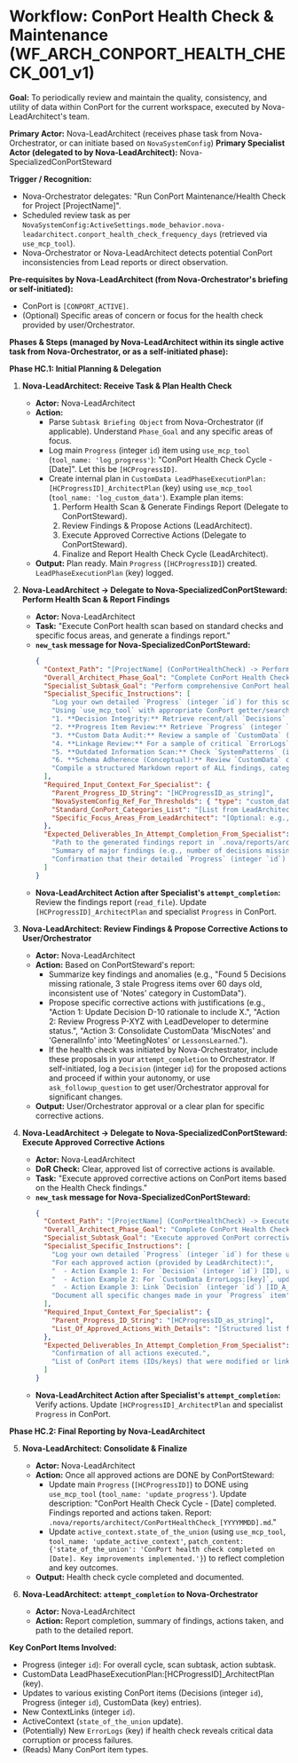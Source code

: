 # Workflow: ConPort Health Check & Maintenance (WF_ARCH_CONPORT_HEALTH_CHECK_001_v1)

**Goal:** To periodically review and maintain the quality, consistency, and utility of data within ConPort for the current workspace, executed by Nova-LeadArchitect's team.

**Primary Actor:** Nova-LeadArchitect (receives phase task from Nova-Orchestrator, or can initiate based on `NovaSystemConfig`)
**Primary Specialist Actor (delegated to by Nova-LeadArchitect):** Nova-SpecializedConPortSteward

**Trigger / Recognition:**
- Nova-Orchestrator delegates: "Run ConPort Maintenance/Health Check for Project [ProjectName]".
- Scheduled review task as per `NovaSystemConfig:ActiveSettings.mode_behavior.nova-leadarchitect.conport_health_check_frequency_days` (retrieved via `use_mcp_tool`).
- Nova-Orchestrator or Nova-LeadArchitect detects potential ConPort inconsistencies from Lead reports or direct observation.

**Pre-requisites by Nova-LeadArchitect (from Nova-Orchestrator's briefing or self-initiated):**
- ConPort is `[CONPORT_ACTIVE]`.
- (Optional) Specific areas of concern or focus for the health check provided by user/Orchestrator.

**Phases & Steps (managed by Nova-LeadArchitect within its single active task from Nova-Orchestrator, or as a self-initiated phase):**

**Phase HC.1: Initial Planning & Delegation**

1.  **Nova-LeadArchitect: Receive Task & Plan Health Check**
    *   **Actor:** Nova-LeadArchitect
    *   **Action:**
        *   Parse `Subtask Briefing Object` from Nova-Orchestrator (if applicable). Understand `Phase_Goal` and any specific areas of focus.
        *   Log main `Progress` (integer `id`) item using `use_mcp_tool` (`tool_name: 'log_progress'`): "ConPort Health Check Cycle - [Date]". Let this be `[HCProgressID]`.
        *   Create internal plan in `CustomData LeadPhaseExecutionPlan:[HCProgressID]_ArchitectPlan` (key) using `use_mcp_tool` (`tool_name: 'log_custom_data'`). Example plan items:
            1.  Perform Health Scan & Generate Findings Report (Delegate to ConPortSteward).
            2.  Review Findings & Propose Actions (LeadArchitect).
            3.  Execute Approved Corrective Actions (Delegate to ConPortSteward).
            4.  Finalize and Report Health Check Cycle (LeadArchitect).
    *   **Output:** Plan ready. Main `Progress` (`[HCProgressID]`) created. `LeadPhaseExecutionPlan` (key) logged.

2.  **Nova-LeadArchitect -> Delegate to Nova-SpecializedConPortSteward: Perform Health Scan & Report Findings**
    *   **Actor:** Nova-LeadArchitect
    *   **Task:** "Execute ConPort health scan based on standard checks and specific focus areas, and generate a findings report."
    *   **`new_task` message for Nova-SpecializedConPortSteward:**
        ```json
        {
          "Context_Path": "[ProjectName] (ConPortHealthCheck) -> Perform Scan (ConPortSteward)",
          "Overall_Architect_Phase_Goal": "Complete ConPort Health Check Cycle - [Date].",
          "Specialist_Subtask_Goal": "Perform comprehensive ConPort health scan and generate a structured findings report.",
          "Specialist_Specific_Instructions": [
            "Log your own detailed `Progress` (integer `id`) for this scan, parented to `[HCProgressID]`, using `use_mcp_tool` (`tool_name: 'log_progress'`).",
            "Using `use_mcp_tool` with appropriate ConPort getter/search tools (`get_decisions`, `get_progress`, `get_custom_data`, `get_linked_items`, `semantic_search_conport`, etc.) and `workspace_id: 'ACTUAL_WORKSPACE_ID'`:",
            "1. **Decision Integrity:** Retrieve recent/all `Decisions` (integer `id`). Check for missing `rationale`/`implications` fields (DoD check). List deficient Decision IDs.",
            "2. **Progress Item Review:** Retrieve `Progress` (integer `id`) items that are BLOCKED or have been IN_PROGRESS for more than [X_days_threshold] (get threshold from `NovaSystemConfig:ActiveSettings` if available, or use a default like 30). Analyze context. List items needing follow-up.",
            "3. **Custom Data Audit:** Review a sample of `CustomData` (key) entries, especially those in non-standard or overly generic categories. Check for consistency in `value` structure for common categories like `APIEndpoints`, `SystemArchitecture`. Identify potentially orphaned or redundant entries. Suggest consolidations or re-categorizations.",
            "4. **Linkage Review:** For a sample of critical `ErrorLogs` (key), `Decisions` (integer `id`), and `SystemArchitecture` (key) components, use `get_linked_items` to verify expected relationships (e.g., `ErrorLogs` linked to `Progress`; `Decisions` linked to implementing `SystemArchitecture` or `CodeSnippets`). Identify items with weak/missing linkage.",
            "5. **Outdated Information Scan:** Check `SystemPatterns` (integer `id`), `CustomData ConfigSettings:[key]`, `CustomData APIEndpoints:[key]` not updated in more than [Y_months_threshold] (get threshold from `NovaSystemConfig:ActiveSettings` or use a default like 6). List potentially outdated items for review.",
            "6. **Schema Adherence (Conceptual):** Review `CustomData` categories and keys against `standard_conport_categories` (provided by LeadArchitect). Note any deviations or suggestions for new standard categories (to be formalized later via `WF_ARCH_CONPORT_SCHEMA_PROPOSAL_001_v1.md`).",
            "Compile a structured Markdown report of ALL findings, categorised by check type, including item IDs/keys and specific issues. Save this report to `.nova/reports/architect/ConPortHealthCheck_[YYYYMMDD].md` using the `write_to_file` tool."
          ],
          "Required_Input_Context_For_Specialist": {
            "Parent_Progress_ID_String": "[HCProgressID_as_string]",
            "NovaSystemConfig_Ref_For_Thresholds": { "type": "custom_data", "category": "NovaSystemConfig", "key": "ActiveSettings" },
            "Standard_ConPort_Categories_List": "[List from LeadArchitect, derived from Orchestrator/Architect prompts]",
            "Specific_Focus_Areas_From_LeadArchitect": "[Optional: e.g., 'Focus on Decision linkage for Project X components']"
          },
          "Expected_Deliverables_In_Attempt_Completion_From_Specialist": [
            "Path to the generated findings report in `.nova/reports/architect/`.",
            "Summary of major findings (e.g., number of decisions missing rationale, number of stale progress items).",
            "Confirmation that their detailed `Progress` (integer `id`) for the scan is logged."
          ]
        }
        ```
    *   **Nova-LeadArchitect Action after Specialist's `attempt_completion`:** Review the findings report (`read_file`). Update `[HCProgressID]_ArchitectPlan` and specialist `Progress` in ConPort.

3.  **Nova-LeadArchitect: Review Findings & Propose Corrective Actions to User/Orchestrator**
    *   **Actor:** Nova-LeadArchitect
    *   **Action:** Based on ConPortSteward's report:
        *   Summarize key findings and anomalies (e.g., "Found 5 Decisions missing rationale, 3 stale Progress items over 60 days old, inconsistent use of 'Notes' category in CustomData").
        *   Propose specific corrective actions with justifications (e.g., "Action 1: Update Decision D-10 rationale to include X.", "Action 2: Review Progress P-XYZ with LeadDeveloper to determine status.", "Action 3: Consolidate CustomData 'MiscNotes' and 'GeneralInfo' into 'MeetingNotes' or `LessonsLearned`.").
        *   If the health check was initiated by Nova-Orchestrator, include these proposals in your `attempt_completion` to Orchestrator. If self-initiated, log a `Decision` (integer `id`) for the proposed actions and proceed if within your autonomy, or use `ask_followup_question` to get user/Orchestrator approval for significant changes.
    *   **Output:** User/Orchestrator approval or a clear plan for specific corrective actions.

4.  **Nova-LeadArchitect -> Delegate to Nova-SpecializedConPortSteward: Execute Approved Corrective Actions**
    *   **Actor:** Nova-LeadArchitect
    *   **DoR Check:** Clear, approved list of corrective actions is available.
    *   **Task:** "Execute approved corrective actions on ConPort items based on the Health Check findings."
    *   **`new_task` message for Nova-SpecializedConPortSteward:**
        ```json
        {
          "Context_Path": "[ProjectName] (ConPortHealthCheck) -> Execute Actions (ConPortSteward)",
          "Overall_Architect_Phase_Goal": "Complete ConPort Health Check Cycle - [Date].",
          "Specialist_Subtask_Goal": "Execute approved ConPort corrective actions and document changes.",
          "Specialist_Specific_Instructions": [
            "Log your own detailed `Progress` (integer `id`) for these updates, parented to `[HCProgressID]`.",
            "For each approved action (provided by LeadArchitect):",
            "  - Action Example 1: For `Decision` (integer `id`) [ID], update `rationale` to '[New Rationale]' using `use_mcp_tool` (`tool_name: 'update_decision'`, `arguments: {'workspace_id': 'ACTUAL_WORKSPACE_ID', 'decision_id': [ID_as_string], 'rationale': '[New Rationale]'}`).",
            "  - Action Example 2: For `CustomData ErrorLogs:[key]`, update `status` to 'NEEDS_REVIEW_STALE' using `use_mcp_tool` (`tool_name: 'update_custom_data'`, `arguments: {'workspace_id': 'ACTUAL_WORKSPACE_ID', 'category': 'ErrorLogs', 'key': '[ErrorLogKey]', 'value': { /* entire_updated_R20_object_with_new_status */ }}`).",
            "  - Action Example 3: Link `Decision` (integer `id`) [ID_A_as_string] to `Progress` (integer `id`) [ID_B_as_string] with relationship 'tracked_by' using `use_mcp_tool` (`tool_name: 'link_conport_items'`, `arguments: {'workspace_id': 'ACTUAL_WORKSPACE_ID', 'source_item_type': 'decision', 'source_item_id': '[ID_A_as_string]', ...}`).",
            "Document all specific changes made in your `Progress` item's description field."
          ],
          "Required_Input_Context_For_Specialist": {
            "Parent_Progress_ID_String": "[HCProgressID_as_string]",
            "List_Of_Approved_Actions_With_Details": "[Structured list from LeadArchitect, including item types, IDs/keys, new values, link details]"
          },
          "Expected_Deliverables_In_Attempt_Completion_From_Specialist": [
            "Confirmation of all actions executed.",
            "List of ConPort items (IDs/keys) that were modified or linked."
          ]
        }
        ```
    *   **Nova-LeadArchitect Action after Specialist's `attempt_completion`:** Verify actions. Update `[HCProgressID]_ArchitectPlan` and specialist `Progress` in ConPort.

**Phase HC.2: Final Reporting by Nova-LeadArchitect**

5.  **Nova-LeadArchitect: Consolidate & Finalize**
    *   **Actor:** Nova-LeadArchitect
    *   **Action:** Once all approved actions are DONE by ConPortSteward:
        *   Update main `Progress` (`[HCProgressID]`) to DONE using `use_mcp_tool` (`tool_name: 'update_progress'`). Update description: "ConPort Health Check Cycle - [Date] completed. Findings reported and actions taken. Report: `.nova/reports/architect/ConPortHealthCheck_[YYYYMMDD].md`."
        *   Update `active_context.state_of_the_union` (using `use_mcp_tool`, `tool_name: 'update_active_context'`, `patch_content: {'state_of_the_union': 'ConPort health check completed on [Date]. Key improvements implemented.'}`) to reflect completion and key outcomes.
    *   **Output:** Health check cycle completed and documented.

6.  **Nova-LeadArchitect: `attempt_completion` to Nova-Orchestrator**
    *   **Actor:** Nova-LeadArchitect
    *   **Action:** Report completion, summary of findings, actions taken, and path to the detailed report.

**Key ConPort Items Involved:**
- Progress (integer `id`): For overall cycle, scan subtask, action subtask.
- CustomData LeadPhaseExecutionPlan:[HCProgressID]_ArchitectPlan (key).
- Updates to various existing ConPort items (Decisions (integer `id`), Progress (integer `id`), CustomData (key) entries).
- New ContextLinks (integer `id`).
- ActiveContext (`state_of_the_union` update).
- (Potentially) New `ErrorLogs` (key) if health check reveals critical data corruption or process failures.
- (Reads) Many ConPort item types.